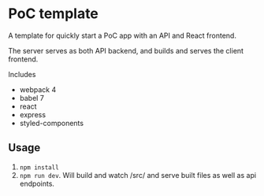 # PoC template

A template for quickly start a PoC app with an API and React frontend.

The server serves as both API backend, and builds and serves the client frontend.

Includes
  - webpack 4
  - babel 7
  - react
  - express
  - styled-components

## Usage

1. `npm install`
2. `npm run dev`. Will build and watch /src/ and serve built files as well as api endpoints.
